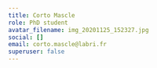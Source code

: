 ```yaml
---
title: Corto Mascle
role: PhD student
avatar_filename: img_20201125_152327.jpg
social: []
email: corto.mascle@labri.fr
superuser: false
---
```

